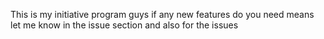 This is my initiative program guys 
if any new features do you need means let me know in the issue section
and also for the issues
